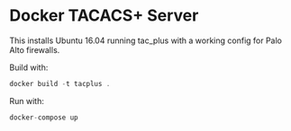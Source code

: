 Docker TACACS+ Server
=====================

This installs Ubuntu 16.04 running tac_plus with a working config for Palo Alto firewalls.

Build with:
```php
docker build -t tacplus .
```

Run with:
```php
docker-compose up
```